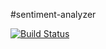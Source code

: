 #sentiment-analyzer

[![Build Status](https://travis-ci.org/GeorgiosGoniotakis/sentiment-analyzer.svg?branch=master)](https://travis-ci.org/GeorgiosGoniotakis/sentiment-analyzer)
